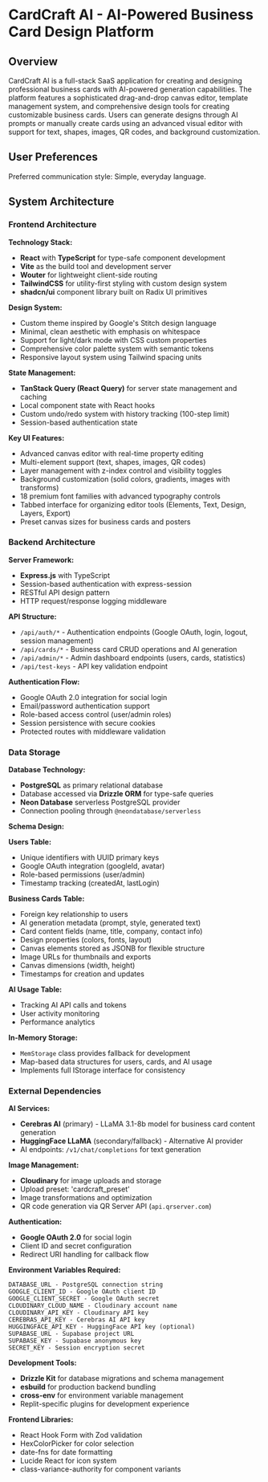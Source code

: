 # CardCraft AI - AI-Powered Business Card Design Platform

## Overview

CardCraft AI is a full-stack SaaS application for creating and designing professional business cards with AI-powered generation capabilities. The platform features a sophisticated drag-and-drop canvas editor, template management system, and comprehensive design tools for creating customizable business cards. Users can generate designs through AI prompts or manually create cards using an advanced visual editor with support for text, shapes, images, QR codes, and background customization.

## User Preferences

Preferred communication style: Simple, everyday language.

## System Architecture

### Frontend Architecture

**Technology Stack:**
- **React** with **TypeScript** for type-safe component development
- **Vite** as the build tool and development server
- **Wouter** for lightweight client-side routing
- **TailwindCSS** for utility-first styling with custom design system
- **shadcn/ui** component library built on Radix UI primitives

**Design System:**
- Custom theme inspired by Google's Stitch design language
- Minimal, clean aesthetic with emphasis on whitespace
- Support for light/dark mode with CSS custom properties
- Comprehensive color palette system with semantic tokens
- Responsive layout system using Tailwind spacing units

**State Management:**
- **TanStack Query (React Query)** for server state management and caching
- Local component state with React hooks
- Custom undo/redo system with history tracking (100-step limit)
- Session-based authentication state

**Key UI Features:**
- Advanced canvas editor with real-time property editing
- Multi-element support (text, shapes, images, QR codes)
- Layer management with z-index control and visibility toggles
- Background customization (solid colors, gradients, images with transforms)
- 18 premium font families with advanced typography controls
- Tabbed interface for organizing editor tools (Elements, Text, Design, Layers, Export)
- Preset canvas sizes for business cards and posters

### Backend Architecture

**Server Framework:**
- **Express.js** with TypeScript
- Session-based authentication with express-session
- RESTful API design pattern
- HTTP request/response logging middleware

**API Structure:**
- `/api/auth/*` - Authentication endpoints (Google OAuth, login, logout, session management)
- `/api/cards/*` - Business card CRUD operations and AI generation
- `/api/admin/*` - Admin dashboard endpoints (users, cards, statistics)
- `/api/test-keys` - API key validation endpoint

**Authentication Flow:**
- Google OAuth 2.0 integration for social login
- Email/password authentication support
- Role-based access control (user/admin roles)
- Session persistence with secure cookies
- Protected routes with middleware validation

### Data Storage

**Database Technology:**
- **PostgreSQL** as primary relational database
- Database accessed via **Drizzle ORM** for type-safe queries
- **Neon Database** serverless PostgreSQL provider
- Connection pooling through `@neondatabase/serverless`

**Schema Design:**

**Users Table:**
- Unique identifiers with UUID primary keys
- Google OAuth integration (googleId, avatar)
- Role-based permissions (user/admin)
- Timestamp tracking (createdAt, lastLogin)

**Business Cards Table:**
- Foreign key relationship to users
- AI generation metadata (prompt, style, generated text)
- Card content fields (name, title, company, contact info)
- Design properties (colors, fonts, layout)
- Canvas elements stored as JSONB for flexible structure
- Image URLs for thumbnails and exports
- Canvas dimensions (width, height)
- Timestamps for creation and updates

**AI Usage Table:**
- Tracking AI API calls and tokens
- User activity monitoring
- Performance analytics

**In-Memory Storage:**
- `MemStorage` class provides fallback for development
- Map-based data structures for users, cards, and AI usage
- Implements full IStorage interface for consistency

### External Dependencies

**AI Services:**
- **Cerebras AI** (primary) - LLaMA 3.1-8b model for business card content generation
- **HuggingFace LLaMA** (secondary/fallback) - Alternative AI provider
- AI endpoints: `/v1/chat/completions` for text generation

**Image Management:**
- **Cloudinary** for image uploads and storage
- Upload preset: 'cardcraft_preset'
- Image transformations and optimization
- QR code generation via QR Server API (`api.qrserver.com`)

**Authentication:**
- **Google OAuth 2.0** for social login
- Client ID and secret configuration
- Redirect URI handling for callback flow

**Environment Variables Required:**
```
DATABASE_URL - PostgreSQL connection string
GOOGLE_CLIENT_ID - Google OAuth client ID
GOOGLE_CLIENT_SECRET - Google OAuth secret
CLOUDINARY_CLOUD_NAME - Cloudinary account name
CLOUDINARY_API_KEY - Cloudinary API key
CEREBRAS_API_KEY - Cerebras AI API key
HUGGINGFACE_API_KEY - HuggingFace API key (optional)
SUPABASE_URL - Supabase project URL
SUPABASE_KEY - Supabase anonymous key
SECRET_KEY - Session encryption secret
```

**Development Tools:**
- **Drizzle Kit** for database migrations and schema management
- **esbuild** for production backend bundling
- **cross-env** for environment variable management
- Replit-specific plugins for development experience

**Frontend Libraries:**
- React Hook Form with Zod validation
- HexColorPicker for color selection
- date-fns for date formatting
- Lucide React for icon system
- class-variance-authority for component variants